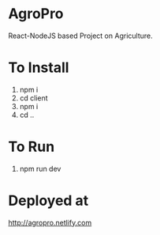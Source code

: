 # AgroPro
React-NodeJS based Project on Agriculture.

# To Install
1. npm i
2. cd client
3. npm i
4. cd ..

# To Run
1. npm run dev

# Deployed at
http://agropro.netlify.com
